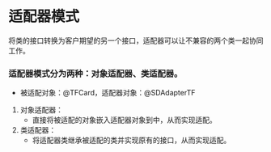 # 适配器模式
将类的接口转换为客户期望的另一个接口，适配器可以让不兼容的两个类一起协同工作。
### 适配器模式分为两种：对象适配器、类适配器。
- 被适配对象：@TFCard，适配器对象：@SDAdapterTF
1. 对象适配器：
   - 直接将被适配的对象嵌入适配器对象到中，从而实现适配。
2. 类适配器：
   - 将适配器类继承被适配的类并实现原有的接口，从而实现适配。